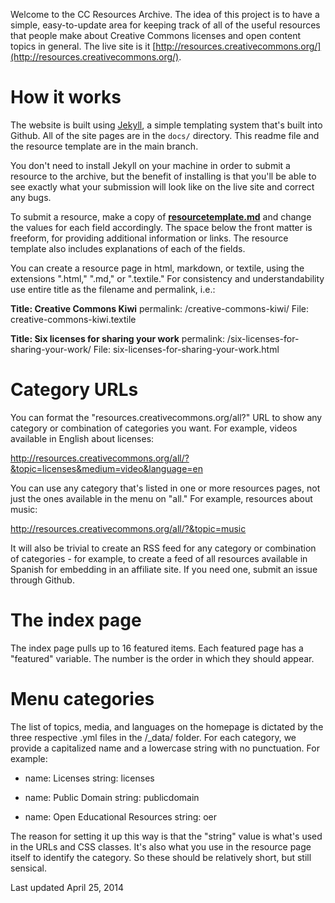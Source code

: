 Welcome to the CC Resources Archive. The idea of this project is to have a simple, easy-to-update area for keeping track of all of the useful resources that people make about Creative Commons licenses and open content topics in general. The live site is it [http://resources.creativecommons.org/](http://resources.creativecommons.org/).

How it works
===================

The website is built using [Jekyll](http://jekyllrb.com/docs/home/
), a simple templating system that's built into Github. All of the site pages are in the `docs/` directory. This readme file and the resource template are in the main branch.

You don't need to install Jekyll on your machine in order to submit a resource to the archive, but the benefit of installing is that you'll be able to see exactly what your submission will look like on the live site and correct any bugs.

To submit a resource, make a copy of [**resourcetemplate.md**](https://github.com/creativecommons/cc-resource-archive/blob/main/resourcetemplate.md) and change the values for each field accordingly. The space below the front matter is freeform, for providing additional information or links. The resource template also includes explanations of each of the fields.

You can create a resource page in html, markdown, or textile, using the extensions ".html," ".md," or ".textile." For consistency and understandability use entire title as the filename and permalink, i.e.:

**Title: Creative Commons Kiwi**
permalink: /creative-commons-kiwi/
File: creative-commons-kiwi.textile

**Title: Six licenses for sharing your work**
permalink: /six-licenses-for-sharing-your-work/
File: six-licenses-for-sharing-your-work.html


Category URLs
===================

You can format the "resources.creativecommons.org/all?" URL to show any category or combination of categories you want. For example, videos available in English about licenses:

http://resources.creativecommons.org/all/?&topic=licenses&medium=video&language=en

You can use any category that's listed in one or more resources pages, not just the ones available in the menu on "all." For example, resources about music:

http://resources.creativecommons.org/all/?&topic=music

It will also be trivial to create an RSS feed for any category or combination of categories - for example, to create a feed of all resources available in Spanish for embedding in an affiliate site. If you need one, submit an issue through Github.


The index page
===================

The index page pulls up to 16 featured items. Each featured page has a "featured" variable. The number is the order in which they should appear.


Menu categories
===================

The list of topics, media, and languages on the homepage is dictated by the three respective .yml files in the /_data/ folder. For each category, we provide a capitalized name and a lowercase string with no punctuation. For example:

- name: Licenses
  string: licenses
  
- name: Public Domain
  string: publicdomain
  
- name: Open Educational Resources
  string: oer
  
The reason for setting it up this way is that the "string" value is what's used in the URLs and CSS classes. It's also what you use in the resource page itself to identify the category. So these should be relatively short, but still sensical.


Last updated April 25, 2014
